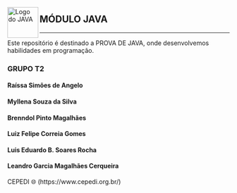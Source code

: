 <img src="https://brandslogos.com/wp-content/uploads/images/java-logo-1.png" alt="Logo do JAVA" width="70" height="70" align="left"> <h2>MÓDULO JAVA</h2>
<hr>
Este repositório é destinado a PROVA DE JAVA, onde desenvolvemos habilidades em programação.
<h3>GRUPO T2</h3>
<h4>Raíssa Simões de Angelo</h4>
<h4>Myllena Souza da Silva</h4>
<h4>Brenndol Pinto Magalhães</h4>
<h4>Luiz Felipe Correia Gomes</h4>
<h4>Luis Eduardo B. Soares Rocha</h4>
<h4>Leandro Garcia Magalhães Cerqueira</h4>
CEPEDI 🌐 (https://www.cepedi.org.br/)
